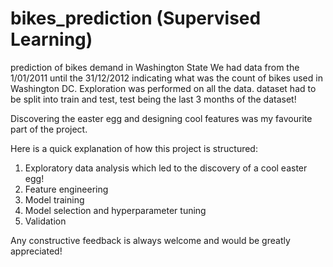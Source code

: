 # bikes_prediction (Supervised Learning)
prediction of bikes demand in Washington State
We had data from the 1/01/2011 until the 31/12/2012 indicating what was the count of bikes used in Washington DC.
Exploration was performed on all the data.
dataset had to be split into train and test, test being the last 3 months of the dataset!

Discovering the easter egg and designing cool features was my favourite part of the project.

Here is a quick explanation of how this project is structured:
1) Exploratory data analysis which led to the discovery of a cool easter egg!
2) Feature engineering 
3) Model training 
4) Model selection and hyperparameter tuning
5) Validation

Any constructive feedback is always welcome and would be greatly appreciated!
